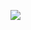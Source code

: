 ![](https://media.githubusercontent.com/media/dyzz/dyzz.github.io/master/images/DistractingBlow.png)
